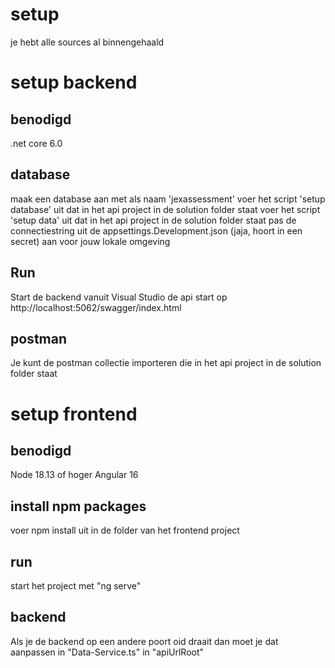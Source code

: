 # setup
je hebt alle sources al binnengehaald

# setup backend
## benodigd
.net core 6.0

## database
maak een database aan met als naam 'jexassessment'
voer het script 'setup database' uit dat in het api project in de solution folder staat
voer het script 'setup data' uit dat in het api project in de solution folder staat
pas de connectiestring uit de appsettings.Development.json (jaja, hoort in een secret) aan voor jouw lokale omgeving

## Run
Start de backend vanuit Visual Studio
de api start op http://localhost:5062/swagger/index.html

## postman
Je kunt de postman collectie importeren die in het api project in de solution folder staat 

# setup frontend
## benodigd
Node 18.13 of hoger
Angular 16

## install npm packages
voer npm install uit in de folder van het frontend project

## run
start het project met "ng serve"

## backend
Als je de backend op een andere poort oid draait dan moet je dat aanpassen in "Data-Service.ts" in "apiUrlRoot"

